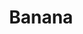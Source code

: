 ---
logohandle: bananadev
sort: bananadev
title: Banana
twitter: https://x.com/BananaDev_
website: https://www.banana.dev/
---